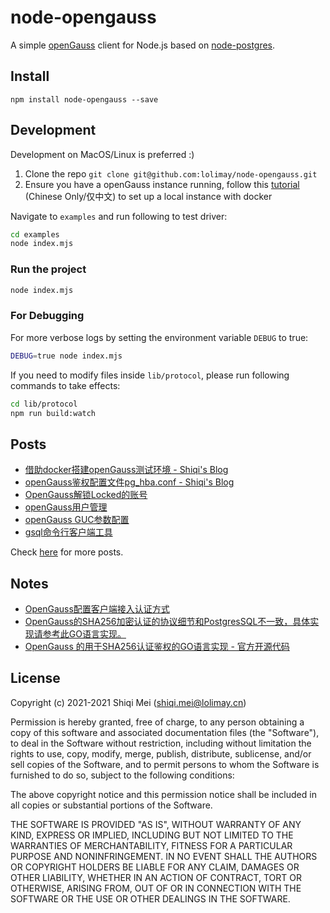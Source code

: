 # node-opengauss

A simple [openGauss](https://opengauss.org) client for Node.js based on [node-postgres](https://github.com/brianc/node-postgres).

## Install

```
npm install node-opengauss --save
```

## Development

Development on MacOS/Linux is preferred :)

1. Clone the repo `git clone git@github.com:lolimay/node-opengauss.git`
2. Ensure you have a openGauss instance running, follow this [tutorial](https://www.lolimay.cn/2021/02/19/opengauss/%E4%BD%BF%E7%94%A8docker%E7%8E%AF%E5%A2%83%E6%90%AD%E5%BB%BAOpen%20Gauss%E7%8E%AF%E5%A2%83/) (Chinese Only/仅中文) to set up a local instance with docker

Navigate to `examples` and run following to test driver:

```bash
cd examples
node index.mjs
```

### Run the project

```bash
node index.mjs
```

### For Debugging

For more verbose logs by setting the environment variable `DEBUG` to true:

```bash
DEBUG=true node index.mjs
```

If you need to modify files inside `lib/protocol`, please run following commands to take effects:

```bash
cd lib/protocol
npm run build:watch
```

## Posts

- [借助docker搭建openGauss测试环境 - Shiqi's Blog](https://www.lolimay.cn/2021/02/19/opengauss/%E4%BD%BF%E7%94%A8docker%E7%8E%AF%E5%A2%83%E6%90%AD%E5%BB%BAOpen%20Gauss%E7%8E%AF%E5%A2%83/)
- [openGauss鉴权配置文件pg_hba.conf - Shiqi's Blog](https://www.lolimay.cn/2021/02/23/opengauss/openGauss%E9%89%B4%E6%9D%83%E9%85%8D%E7%BD%AE%E6%96%87%E4%BB%B6pg_hba.conf/)
- [OpenGauss解锁Locked的账号](https://www.lolimay.cn/2021/05/28/opengauss/OpenGauss%E8%A7%A3%E9%94%81Locked%E7%9A%84%E8%B4%A6%E5%8F%B7/)
- [openGauss用户管理](https://www.lolimay.cn/2021/02/25/opengauss/openGauss%E7%94%A8%E6%88%B7%E7%AE%A1%E7%90%86/)
- [openGauss GUC参数配置](https://www.lolimay.cn/2021/02/25/opengauss/openGauss%20GUC%E5%8F%82%E6%95%B0%E9%85%8D%E7%BD%AE/)
- [gsql命令行客户端工具](https://www.lolimay.cn/2021/02/25/opengauss/gsql%E5%91%BD%E4%BB%A4%E8%A1%8C%E5%AE%A2%E6%88%B7%E7%AB%AF%E5%B7%A5%E5%85%B7/)

Check [here](https://www.lolimay.cn/categories/opengauss/) for more posts.

## Notes

- [OpenGauss配置客户端接入认证方式](https://opengauss.org/zh/docs/1.0.1/docs/Developerguide/%E9%85%8D%E7%BD%AE%E5%AE%A2%E6%88%B7%E7%AB%AF%E6%8E%A5%E5%85%A5%E8%AE%A4%E8%AF%81.html)
- [OpenGauss的SHA256加密认证的协议细节和PostgresSQL不一致，具体实现请参考此GO语言实现。](https://github.com/opengauss-mirror/openGauss-connector-go-pq/blob/5febca52b422690e85543fcbd56b88d695b8fc30/conn.go#L1298)
- [OpenGauss 的用于SHA256认证鉴权的GO语言实现 - 官方开源代码](https://github.com/opengauss-mirror/openGauss-connector-go-pq/blob/5febca52b422690e85543fcbd56b88d695b8fc30/rfcdigest.go#L76)

## License

Copyright (c) 2021-2021 Shiqi Mei (shiqi.mei@lolimay.cn)

Permission is hereby granted, free of charge, to any person obtaining a copy
of this software and associated documentation files (the "Software"), to deal
in the Software without restriction, including without limitation the rights
to use, copy, modify, merge, publish, distribute, sublicense, and/or sell
copies of the Software, and to permit persons to whom the Software is
furnished to do so, subject to the following conditions:

The above copyright notice and this permission notice shall be included in
all copies or substantial portions of the Software.

THE SOFTWARE IS PROVIDED "AS IS", WITHOUT WARRANTY OF ANY KIND, EXPRESS OR
IMPLIED, INCLUDING BUT NOT LIMITED TO THE WARRANTIES OF MERCHANTABILITY,
FITNESS FOR A PARTICULAR PURPOSE AND NONINFRINGEMENT. IN NO EVENT SHALL THE
AUTHORS OR COPYRIGHT HOLDERS BE LIABLE FOR ANY CLAIM, DAMAGES OR OTHER
LIABILITY, WHETHER IN AN ACTION OF CONTRACT, TORT OR OTHERWISE, ARISING FROM,
OUT OF OR IN CONNECTION WITH THE SOFTWARE OR THE USE OR OTHER DEALINGS IN
THE SOFTWARE.
